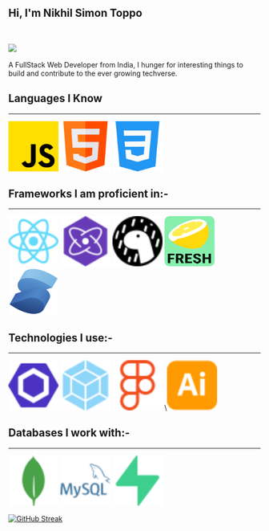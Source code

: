 ## Hi, I'm Nikhil Simon Toppo

<br/>

[<img src="https://img.shields.io/badge/Portfolio-purple?style=for-the-badge&logo=deno" >](www.google.com)

A FullStack Web Developer from India, I hunger for interesting things to build and contribute to the ever growing techverse.

## Languages I Know

<hr>

<img style="width:100px" src="./js.png">
<img style="width:100px" src="./html.png">
<img style="width:100px" src="./css_3.png">

## Frameworks I am proficient in:-

<hr>

<img style="width:100px;height:100px" src="./react.svg">
<img style="width:100px;height:100px" src="./preact.svg">
<img style="width:100px;height:100px" src="./deno.svg">
<img style="width:100px;height:100px;border-radius:10px" src="./fresh.png">
<img style="width:100px;" src="./solidjs.svg">

## Technologies I use:-

<hr>

<img style="width:100px" src="./eslint.svg">
<img style="width:100px" src="./webpack.svg" >
<img style="width:100px" src="./figma.svg" >
\<img style="width:100px" src="./illustrator.svg" >

## Databases I work with:-

<hr>

<img style="width:100px" src="./mongodb.svg">
<img style="width:100px" src="./mysql.svg">
<img style="width:100px" src="./supabase.svg">

[![GitHub Streak](https://streak-stats.demolab.com?user=Kirito-Excalibur&theme=dark&hide_border=true)](https://git.io/streak-stats)

<!---
Kirito-Excalibur/Kirito-Excalibur is a ✨ special ✨ repository because its `README.md` (this file) appears on your GitHub profile.
You can click the Preview link to take a look at your changes.
--->
